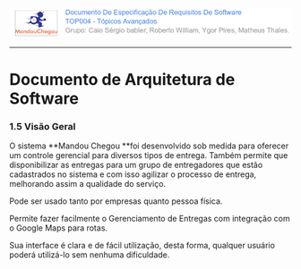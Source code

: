 ![](/assets/logo_mandou_chegou.png)

---

# Documento de Arquitetura de Software

### **1.5 Visão Geral**

O sistema **Mandou Chegou **foi desenvolvido sob medida para oferecer um controle gerencial para diversos tipos de entrega. Também permite que disponibilizar as entregas para um grupo de entregadores que estão cadastrados no sistema e com isso agilizar o processo de entrega, melhorando assim a qualidade do serviço. 

Pode  ser usado tanto por empresas quanto pessoa física.

Permite fazer facilmente o Gerenciamento de Entregas com integração com o Google Maps para rotas.

Sua interface é clara e de fácil utilização, desta forma, qualquer usuário poderá utilizá-lo sem nenhuma dificuldade.




